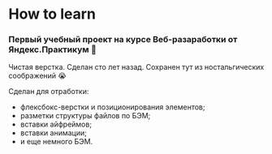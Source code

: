 # **How to learn**
### **Первый учебный проект на курсе Веб-разаработки от Яндекс.Практикум 💫**

Чистая верстка. Сделан сто лет назад. Сохранен тут из ностальгических соображений 😭

Сделан для отработки:
* флексбокс-верстки и позиционирования элементов;
* разметки структуры файлов по БЭМ;
* вставки айфреймов;
* вставки анимации;
* и еще немного БЭМ.
